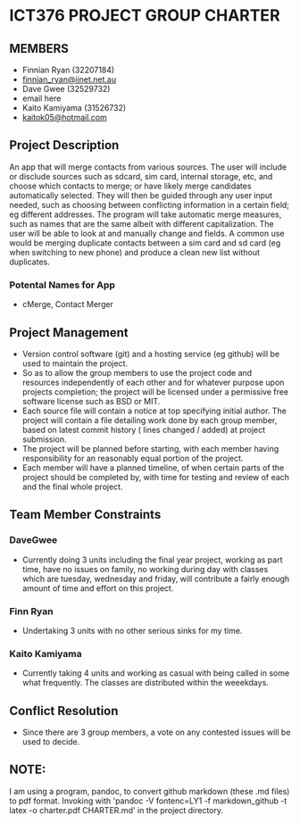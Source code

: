 # ICT376 PROJECT GROUP CHARTER

## MEMBERS
* Finnian Ryan (32207184)
 * finnian_ryan@iinet.net.au
* Dave Gwee (32529732)
 * email here
* Kaito Kamiyama (31526732)
 * kaitok05@hotmail.com

## Project Description
An app that will merge contacts from various sources. The user will include or disclude sources such as sdcard, sim card, internal storage, etc, and choose which contacts to merge; or have likely merge candidates automatically selected. They will then be guided through any user input needed, such as choosing between conflicting information in a certain field; eg different addresses. The program will take automatic merge measures, such as names that are the same albeit with different capitalization. The user will be able to look at and manually change and fields. A common use would be merging duplicate contacts between a sim card and sd card (eg when switching to new phone) and produce a clean new list without duplicates.

### Potental Names for App
* cMerge, Contact Merger

## Project Management
* Version control software (git) and a hosting service (eg github) will be used to maintain the project.
* So as to allow the group members to use the project code and resources independently of each other and for whatever purpose upon projects completion; the project will be licensed under a permissive free software license such as BSD or MIT.
* Each source file will contain a notice at top specifying initial author. The project will contain a file detailing work done by each group member, based on latest commit history ( lines changed / added) at project submission. 
* The project will be planned before starting, with each member having responsibility for an reasonably equal portion of the project.
* Each member will have a planned timeline, of when certain parts of the project should be completed by, with time for testing and review of each and the final whole project.

## Team Member Constraints
### DaveGwee
* Currently doing 3 units including the final year project, working as part time, have no issues on family, no working during day with classes which are tuesday, wednesday and friday, will contribute a 
fairly enough amount of time and effort on this project.

### Finn Ryan
* Undertaking 3 units with no other serious sinks for my time.

### Kaito Kamiyama
* Currently taking 4 units and working as casual with being called in some what frequently. The classes are distributed within the weeekdays.

## Conflict Resolution
* Since there are 3 group members, a vote on any contested issues will be used to decide.

## NOTE:
I am using a program, pandoc, to convert github markdown (these .md files) to pdf format. 
Invoking with 'pandoc -V fontenc=LY1 -f markdown_github -t latex -o charter.pdf CHARTER.md' in the project directory.
